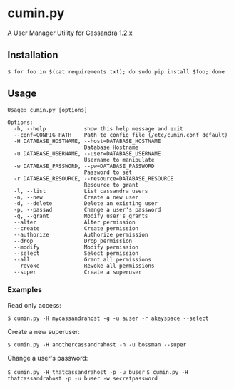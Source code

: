 cumin.py
========

A User Manager Utility for Cassandra 1.2.x

## Installation

    $ for foo in $(cat requirements.txt); do sudo pip install $foo; done

## Usage
```
Usage: cumin.py [options]

Options:
  -h, --help            show this help message and exit
  --conf=CONFIG_PATH    Path to config file (/etc/cumin.conf default)
  -H DATABASE_HOSTNAME, --host=DATABASE_HOSTNAME
                        Database Hostname
  -u DATABASE_USERNAME, --user=DATABASE_USERNAME
                        Username to manipulate
  -w DATABASE_PASSWORD, --pw=DATABASE_PASSWORD
                        Password to set
  -r DATABASE_RESOURCE, --resource=DATABASE_RESOURCE
                        Resource to grant
  -l, --list            List cassandra users
  -n, --new             Create a new user
  -d, --delete          Delete an existing user
  -p, --passwd          Change a user's password
  -g, --grant           Modify user's grants
  --alter               Alter permission
  --create              Create permission
  --authorize           Authorize permission
  --drop                Drop permission
  --modify              Modify permission
  --select              Select permission
  --all                 Grant all permissions
  --revoke              Revoke all permissions
  --super               Create a superuser
```

### Examples
Read only access:

`$ cumin.py -H mycassandrahost -g -u auser -r akeyspace --select`

Create a new superuser:

`$ cumin.py -H anothercassandrahost -n -u bossman --super`

Change a user's password:

`$ cumin.py -H thatcassandrahost -p -u buser`
`$ cumin.py -H thatcassandrahost -p -u buser -w secretpassword`

